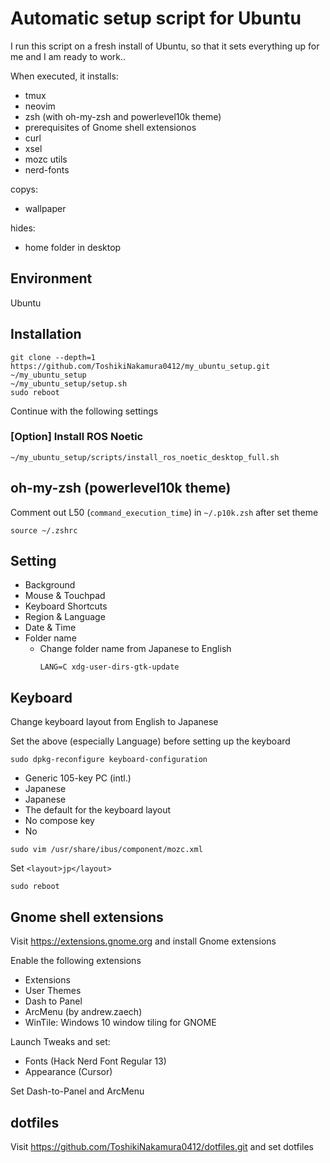 # Automatic setup script for Ubuntu

I run this script on a fresh install of Ubuntu, so that it sets everything up for me and I am ready to work..

When executed, it installs:

- tmux
- neovim
- zsh (with oh-my-zsh and powerlevel10k theme)
- prerequisites of Gnome shell extensionos
- curl
- xsel
- mozc utils
- nerd-fonts

copys:

- wallpaper

hides:

- home folder in desktop

## Environment
Ubuntu
## Installation
```
git clone --depth=1 https://github.com/ToshikiNakamura0412/my_ubuntu_setup.git ~/my_ubuntu_setup
~/my_ubuntu_setup/setup.sh
sudo reboot
```
Continue with the following settings
### [Option] Install ROS Noetic
```
~/my_ubuntu_setup/scripts/install_ros_noetic_desktop_full.sh
```
## oh-my-zsh (powerlevel10k theme)
Comment out L50 (`command_execution_time`) in `~/.p10k.zsh` after set theme
```
source ~/.zshrc
```
## Setting
- Background
- Mouse & Touchpad
- Keyboard Shortcuts
- Region & Language
- Date & Time
- Folder name
    - Change folder name from Japanese to English
        ```
        LANG=C xdg-user-dirs-gtk-update
        ```
## Keyboard
Change keyboard layout from English to Japanese

Set the above (especially Language) before setting up the keyboard
```
sudo dpkg-reconfigure keyboard-configuration
```
- Generic 105-key PC (intl.)
- Japanese
- Japanese
- The default for the keyboard layout
- No compose key
- No
```
sudo vim /usr/share/ibus/component/mozc.xml
```
Set `<layout>jp</layout>`
```
sudo reboot
```
## Gnome shell extensions
Visit https://extensions.gnome.org and install Gnome extensions

Enable the following extensions
- Extensions
- User Themes
- Dash to Panel
- ArcMenu (by andrew.zaech)
- WinTile: Windows 10 window tiling for GNOME

Launch Tweaks and set:
- Fonts (Hack Nerd Font Regular 13)
- Appearance (Cursor)

Set Dash-to-Panel and ArcMenu
## dotfiles
Visit https://github.com/ToshikiNakamura0412/dotfiles.git and set dotfiles
